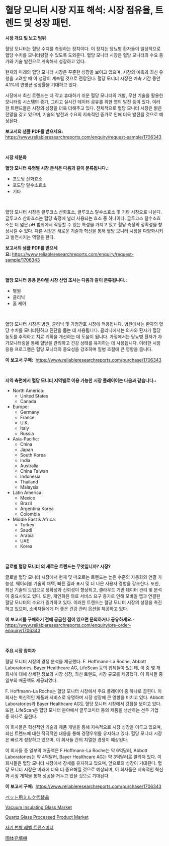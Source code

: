 <p><h1>혈당 모니터 시장 지표 해석: 시장 점유율, 트렌드 및 성장 패턴.</h1></p><p><strong>시장 개요 및 보고 범위</strong></p>
<p><p>혈당 모니터는 혈당 수치를 측정하는 장치이다. 이 장치는 당뇨병 환자들이 일상적으로 혈당 수치를 모니터링할 수 있도록 도와준다. 혈당 모니터 시장은 혈당 모니터의 수요 증가와 기술 발전으로 계속해서 성장하고 있다. </p><p>현재와 미래의 혈당 모니터 시장은 꾸준한 성장을 보이고 있으며, 시장의 예측과 최신 유행을 고려할 때 이 성장이 계속될 것으로 전망된다. 혈당 모니터 시장은 예측 기간 동안 4.1%의 연평균 성장률을 기대하고 있다.</p><p>시장에서 최신 트렌드는 더 작고 휴대하기 쉬운 혈당 모니터의 개발, 무선 기술을 활용한 모니터링 시스템의 증가, 그리고 실시간 데이터 공유를 위한 앱의 발전 등이 있다. 이러한 트렌드들은 시장의 성장을 더욱 더해주고 있다. 전체적으로 혈당 모니터 시장은 밝은 전망을 갖고 있으며, 기술의 발전과 수요의 지속적인 증가로 인해 더욱 발전될 것으로 예상된다.</p></p>
<p><strong>보고서의 샘플 PDF를 받으세요:</strong> <a href="https://www.reliableresearchreports.com/enquiry/request-sample/1706343">https://www.reliableresearchreports.com/enquiry/request-sample/1706343</a></p>
<p>&nbsp;</p>
<p><strong>시장 세분화</strong></p>
<p><strong>혈당 모니터 유형별 시장 분석은 다음과 같이 분류됩니다.:</strong></p>
<p><ul><li>포도당 산화효소</li><li>포도당 탈수소효소</li><li>기타</li></ul></p>
<p>&nbsp;</p>
<p><p>혈당 모니터 시장은 글루코스 산화효소, 글루코스 탈수소효소 및 기타 시장으로 나뉜다. 글루코스 산화효소는 혈당 측정에 널리 사용되는 효소 중 하나이다. 글루코스 탈수소효소는 더 넓은 pH 범위에서 작동할 수 있는 특성을 가지고 있고 혈당 측정의 정확성을 향상시킬 수 있다. 다른 시장은 새로운 기술과 혁신을 통해 혈당 모니터 시장을 다양화시키고 발전시키는 역할을 한다.</p></p>
<p><strong>보고서의 샘플 PDF를 받으세요:</strong>&nbsp;<a href="https://www.reliableresearchreports.com/enquiry/request-sample/1706343">https://www.reliableresearchreports.com/enquiry/request-sample/1706343</a></p>
<p>&nbsp;</p>
<p><strong> 혈당 모니터 응용 분야별 시장 산업 조사는 다음과 같이 분류됩니다.:</strong></p>
<p><ul><li>병원</li><li>클리닉</li><li>홈 케어</li></ul></p>
<p>&nbsp;</p>
<p><p>혈당 모니터 시장은 병원, 클리닉 및 가정간호 시장에 적용됩니다. 병원에서는 환자의 혈당 수치를 모니터링하고 진단을 돕는 데 사용됩니다. 클리닉에서는 의사와 환자가 혈당 농도를 추적하고 치료 계획을 개선하는 데 도움이 됩니다. 가정에서는 당뇨병 환자가 자가모니터링을 통해 혈당을 관리하고 건강 상태를 유지하는 데 사용됩니다. 이러한 시장 응용 프로그램은 혈당 모니터의 중요성을 강조하며 질병 조절에 큰 영향을 줍니다.</p></p>
<p><strong>이 보고서 구매:</strong>&nbsp; <a href="https://www.reliableresearchreports.com/purchase/1706343">https://www.reliableresearchreports.com/purchase/1706343</a></p>
<p>&nbsp;</p>
<p><strong>지역 측면에서 혈당 모니터 지역별로 이용 가능한 시장 플레이어는 다음과 같습니다.:</strong></p>
<p><ul>
    <li>
        North America:
        <ul>
            <li>United States</li>
            <li>Canada</li>
        </ul>
    </li>
    <li>
        Europe:
        <ul>
            <li>Germany</li>
            <li>France</li>
            <li>U.K.</li>
            <li>Italy</li>
            <li>Russia</li>
        </ul>
    </li>
    <li>
        Asia-Pacific:
        <ul>
            <li>China</li>
            <li>Japan</li>
            <li>South Korea</li>
            <li>India</li>
            <li>Australia</li>
            <li>China Taiwan</li>
            <li>Indonesia</li>
            <li>Thailand</li>
            <li>Malaysia</li>
        </ul>
    </li>
    <li>
        Latin America:
        <ul>
            <li>Mexico</li>
            <li>Brazil</li>
            <li>Argentina Korea</li>
            <li>Colombia</li>
        </ul>
    </li>
    <li>
        Middle East & Africa:
        <ul>
            <li>Turkey</li>
            <li>Saudi</li>
            <li>Arabia</li>
            <li>UAE</li>
            <li>Korea</li>
        </ul>
    </li>
    </ul></p>
<p>&nbsp;</p>
<p><strong>글로벌 혈당 모니터 의 새로운 트렌드는 무엇입니까? 시장?</strong></p>
<p><p>글로벌 혈당 모니터 시장에서 현재 및 떠오르는 트렌드는 높은 수준의 자동화와 연결 가능성, 웨어러블 기술의 채택, 빠른 결과 표시 및 더 나은 사용자 경험을 강조한다. 또한, 최신 기술의 도입으로 정확성과 신뢰성이 향상되고, 클라우드 기반 데이터 관리 및 분석이 중요시되고 있다. 또한, 개인화된 의료 서비스 요구 증가로 인해 모바일 앱과 연결된 혈당 모니터의 수요가 증가하고 있다. 이러한 트렌드는 혈당 모니터 시장의 성장을 촉진하고 있으며, 소비자들에게 더 좋은 건강 관리 옵션을 제공하고 있다.</p></p>
<p><strong>이 보고서를 구매하기 전에 궁금한 점이 있으면 문의하거나 공유하세요.</strong>- <a href="https://www.reliableresearchreports.com/enquiry/pre-order-enquiry/1706343">https://www.reliableresearchreports.com/enquiry/pre-order-enquiry/1706343</a></p>
<p>&nbsp;</p>
<p><strong>주요 시장 참여자</strong></p>
<p><p>혈당 모니터 시장의 경쟁 분석을 제공했다. F. Hoffmann-La Roche, Abbott Laboratories, Bayer Healthcare AG, LifeScan 등의 업체들이 있는데, 이 중 몇 개 회사에 대해 상세한 정보와 시장 성장, 최신 트렌드, 시장 규모를 제공했다. 이 회사들 중 일부의 매출액도 제공되었다.</p><p>F. Hoffmann-La Roche는 혈당 모니터 시장에서 주요 플레이어 중 하나로 꼽힌다. 이 회사는 혁신적인 제품과 서비스로 유명하며 시장 성장에 큰 영향을 미치고 있다. Abbott Laboratories와 Bayer Healthcare AG도 혈당 모니터 시장에서 강점을 보이고 있다. 또한, LifeScan은 혈당 모니터 분야에서 글루코미터 등의 제품을 생산하는 선두 기업 중 하나로 꼽힌다.</p><p>이 회사들은 혁신적인 기술과 제품 개발을 통해 지속적으로 시장 성장을 이루고 있으며, 최신 트렌드에 대한 적극적인 대응을 통해 경쟁우위를 유지하고 있다. 혈당 모니터 시장은 빠르게 성장하고 있으며, 이 회사들 간의 치열한 경쟁이 예상된다.</p><p>이 회사들 중 일부의 매출액은 F.Hoffmann-La Roche는 약 6억달러, Abbott Laboratories는 약 4억달러, Bayer Healthcare AG는 약 3억달러로 알려져 있다. 이 회사들은 혈당 모니터 시장에서 강세를 유지하고 있으며, 앞으로의 성장이 기대된다. 혈당 모니터 시장은 미래에 더욱 더 중요해질 것으로 예상되며, 이 회사들은 지속적인 혁신과 시장 개척을 통해 성공을 거두고 있을 것으로 기대된다.</p></p>
<p><strong>이 보고서 구매:</strong>&nbsp;&nbsp;<a href="https://www.reliableresearchreports.com/purchase/1706343">https://www.reliableresearchreports.com/purchase/1706343</a></p>
<p><p><a href="https://github.com/hwbcz413288296/Market-Research-Report-List-1/blob/main/8091560193667.md">ペット用ミルク代替品</a></p><p><a href="https://github.com/derrinmiltonellis35gcl/Market-Research-Report-List-1/blob/main/vacuum-insulating-glass-market.md">Vacuum Insulating Glass Market</a></p><p><a href="https://issuu.com/reportprime-2/docs/quartz-glass-processed-product-market-size-2030.pp">Quartz Glass Processed Product Market</a></p><p><a href="https://github.com/bunxhcci35271755/Market-Research-Report-List-1/blob/main/4997174193450.md">자기 변형 레벨 트랜스미터</a></p><p><a href="https://github.com/efcvopdgkdx128/Market-Research-Report-List-1/blob/main/9179420193666.md">固体充填機</a></p></p>
